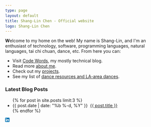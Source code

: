 ```yaml
---
type: page
layout: default
title: Shang-Lin Chen - Official website
logo: Shang-Lin Chen
---
```


**W**elcome to my home on the web! My name is Shang-Lin, and I'm an enthusiast of technology, software, programming languages, natural languages, tai chi chuan, dance, etc. From here you can:

* Visit [Code Words]({{site.baseurl}}/blog/), my mostly technical blog.
* Read more [about me]({{site.baseurl}}/about).
* Check out my [projects]({{site.baseurl}}/projects/).
* See my list of [dance resources and LA-area dances]({{site.baseurl}}/dance/).

<h3>Latest Blog Posts</h3>
<ul class="post-list">
{% for post in site.posts limit:3 %}
<li><span class="post-meta">{{ post.date | date: "%b %-d, %Y" }}</span>&nbsp;
<a class="post-link" href="{{ post.url | prepend: site.baseurl }}">{{ post.title }}</a>&nbsp;</li>
{% endfor %}
</ul>

<div>
<a href="https://www.linkedin.com/in/shanglinchen"><img src="images/In-2C-14px.png"></a>
</div>
